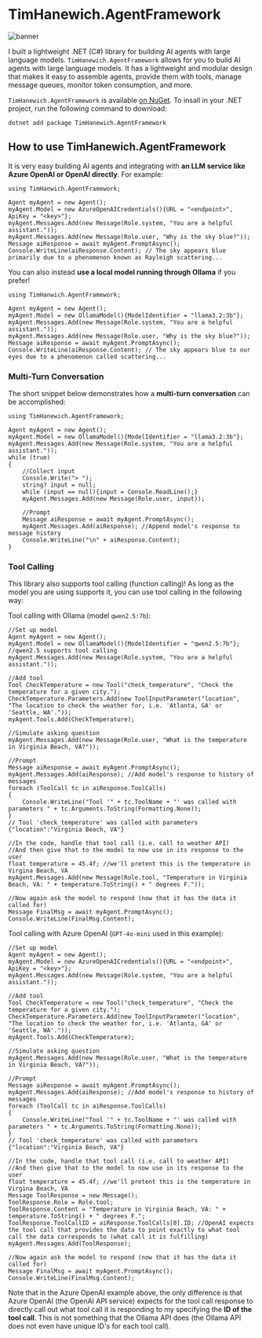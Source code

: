 # TimHanewich.AgentFramework
![banner](https://i.imgur.com/BcqRGXg.png)

I built a lightweight .NET (C#) library for building AI agents with large language models. `TimHanewich.AgentFramework` allows for you to build AI agents with large language models. It has a lightweight and modular design that makes it easy to assemble agents, provide them with tools, manage message queues, monitor token consumption, and more.

`TimHanewich.AgentFramework` is available [on NuGet](https://www.nuget.org/packages/TimHanewich.AgentFramework). To insall in your .NET project, run the following command to download:

```
dotnet add package TimHanewich.AgentFramework
```

## How to use TimHanewich.AgentFramework
It is very easy building AI agents and integrating with **an LLM service like Azure OpenAI or OpenAI directly**. For example:

```
using TimHanwich.AgentFramework;

Agent myAgent = new Agent();
myAgent.Model = new AzureOpenAICredentials(){URL = "<endpoint>", ApiKey = "<key>"};
myAgent.Messages.Add(new Message(Role.system, "You are a helpful assistant."));
myAgent.Messages.Add(new Message(Role.user, "Why is the sky blue?"));
Message aiResponse = await myAgent.PromptAsync();
Console.WriteLine(aiResponse.Content); // The sky appears blue primarily due to a phenomenon known as Rayleigh scattering...
```

You can also instead **use a local model running through Ollama** if you prefer!

```
using TimHanwich.AgentFramework;

Agent myAgent = new Agent();
myAgent.Model = new OllamaModel(){ModelIdentifier = "llama3.2:3b"};
myAgent.Messages.Add(new Message(Role.system, "You are a helpful assistant."));
myAgent.Messages.Add(new Message(Role.user, "Why is the sky blue?"));
Message aiResponse = await myAgent.PromptAsync();
Console.WriteLine(aiResponse.Content); // The sky appears blue to our eyes due to a phenomenon called scattering...
```

### Multi-Turn Conversation
The short snippet below demonstrates how a **multi-turn conversation** can be accomplished:

```
using TimHanewich.AgentFramework;

Agent myAgent = new Agent();
myAgent.Model = new OllamaModel(){ModelIdentifier = "llama3.2:3b"};
myAgent.Messages.Add(new Message(Role.system, "You are a helpful assistant."));
while (true)
{
    //Collect input
    Console.Write("> ");
    string? input = null;
    while (input == null){input = Console.ReadLine();}
    myAgent.Messages.Add(new Message(Role.user, input));

    //Prompt
    Message aiResponse = await myAgent.PromptAsync();
    myAgent.Messages.Add(aiResponse); //Append model's response to message history
    Console.WriteLine("\n" + aiResponse.Content);
}
```

### Tool Calling
This library also supports tool calling (function calling)! As long as the model you are using supports it, you can use tool calling in the following way:

Tool calling with Ollama (model `qwen2.5:7b`):
```
//Set up model
Agent myAgent = new Agent();
myAgent.Model = new OllamaModel(){ModelIdentifier = "qwen2.5:7b"}; //qwen2.5 supports tool calling
myAgent.Messages.Add(new Message(Role.system, "You are a helpful assistant."));

//Add tool
Tool CheckTemperature = new Tool("check_temperature", "Check the temperature for a given city.");
CheckTemperature.Parameters.Add(new ToolInputParameter("location", "The location to check the weather for, i.e. 'Atlanta, GA' or 'Seattle, WA'."));
myAgent.Tools.Add(CheckTemperature);

//Simulate asking question
myAgent.Messages.Add(new Message(Role.user, "What is the temperature in Virginia Beach, VA?"));

//Prompt
Message aiResponse = await myAgent.PromptAsync();
myAgent.Messages.Add(aiResponse); //Add model's response to history of messages
foreach (ToolCall tc in aiResponse.ToolCalls)
{
    Console.WriteLine("Tool '" + tc.ToolName + "' was called with parameters " + tc.Arguments.ToString(Formatting.None));
}
// Tool 'check_temperature' was called with parameters {"location":"Virginia Beach, VA"}

//In the code, handle that tool call (i.e. call to weather API)
//And then give that to the model to now use in its response to the user
float temperature = 45.4f; //we'll pretent this is the temperature in Virgina Beach, VA
myAgent.Messages.Add(new Message(Role.tool, "Temperature in Virginia Beach, VA: " + temperature.ToString() + " degrees F."));

//Now again ask the model to respond (now that it has the data it called for)
Message FinalMsg = await myAgent.PromptAsync();
Console.WriteLine(FinalMsg.Content);
```

Tool calling with Azure OpenAI (`GPT-4o-mini` used in this example):
```
//Set up model
Agent myAgent = new Agent();
myAgent.Model = new AzureOpenAICredentials(){URL = "<endpoint>", ApiKey = "<key>"};
myAgent.Messages.Add(new Message(Role.system, "You are a helpful assistant."));

//Add tool
Tool CheckTemperature = new Tool("check_temperature", "Check the temperature for a given city.");
CheckTemperature.Parameters.Add(new ToolInputParameter("location", "The location to check the weather for, i.e. 'Atlanta, GA' or 'Seattle, WA'."));
myAgent.Tools.Add(CheckTemperature);

//Simulate asking question
myAgent.Messages.Add(new Message(Role.user, "What is the temperature in Virginia Beach, VA?"));

//Prompt
Message aiResponse = await myAgent.PromptAsync();
myAgent.Messages.Add(aiResponse); //Add model's response to history of messages
foreach (ToolCall tc in aiResponse.ToolCalls)
{
    Console.WriteLine("Tool '" + tc.ToolName + "' was called with parameters " + tc.Arguments.ToString(Formatting.None));
}
// Tool 'check_temperature' was called with parameters {"location":"Virginia Beach, VA"}

//In the code, handle that tool call (i.e. call to weather API)
//And then give that to the model to now use in its response to the user
float temperature = 45.4f; //we'll pretent this is the temperature in Virgina Beach, VA
Message ToolResponse = new Message();
ToolResponse.Role = Role.tool;
ToolResponse.Content = "Temperature in Virginia Beach, VA: " + temperature.ToString() + " degrees F.";
ToolResponse.ToolCallID = aiResponse.ToolCalls[0].ID; //OpenAI expects the tool call that provides the data to point exactly to what tool call the data corresponds to (what call it is fulfilling)
myAgent.Messages.Add(ToolResponse);

//Now again ask the model to respond (now that it has the data it called for)
Message FinalMsg = await myAgent.PromptAsync();
Console.WriteLine(FinalMsg.Content);
```
Note that in the Azure OpenAI example above, the only difference is that Azure OpenAI (the OpenAI API service) expects for the tool call response to directly call out what tool call it is responding to my specifying the **ID of the tool call**. This is not something that the Ollama API does (the Ollama API does not even have unique ID's for each tool call).